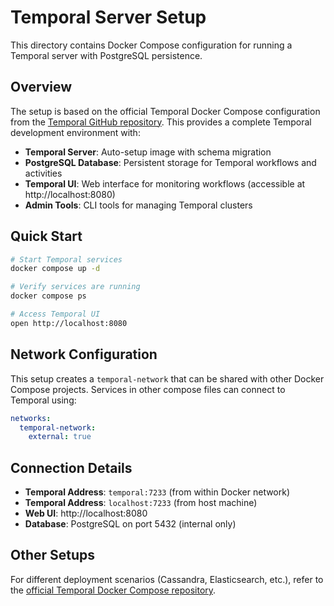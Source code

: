 # Temporal Server Setup

This directory contains Docker Compose configuration for running a Temporal server with PostgreSQL persistence.

## Overview

The setup is based on the official Temporal Docker Compose configuration from the [Temporal GitHub repository](https://github.com/temporalio/docker-compose). This provides a complete Temporal development environment with:

- **Temporal Server**: Auto-setup image with schema migration
- **PostgreSQL Database**: Persistent storage for Temporal workflows and activities
- **Temporal UI**: Web interface for monitoring workflows (accessible at http://localhost:8080)
- **Admin Tools**: CLI tools for managing Temporal clusters

## Quick Start

```bash
# Start Temporal services
docker compose up -d

# Verify services are running
docker compose ps

# Access Temporal UI
open http://localhost:8080
```

## Network Configuration

This setup creates a `temporal-network` that can be shared with other Docker Compose projects. Services in other compose files can connect to Temporal using:

```yaml
networks:
  temporal-network:
    external: true
```

## Connection Details

- **Temporal Address**: `temporal:7233` (from within Docker network)
- **Temporal Address**: `localhost:7233` (from host machine)
- **Web UI**: http://localhost:8080
- **Database**: PostgreSQL on port 5432 (internal only)

## Other Setups

For different deployment scenarios (Cassandra, Elasticsearch, etc.), refer to the [official Temporal Docker Compose repository](https://github.com/temporalio/docker-compose).
